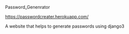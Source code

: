 Password_Genenrator

https://passwordcreater.herokuapp.com/

A website that helps to generate passwords using django3
